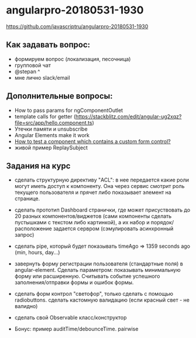 # angularpro-20180531-1930

https://github.com/javascriptru/angularpro-20180531-1930

## Как задавать вопрос:

- формируем вопрос (локализация, песочница)
- групповой чат
- @stepan ^
- мне лично slack/email

## Дополнительные вопросы:

- How to pass params for ngComponentOutlet
- template calls for getter (https://stackblitz.com/edit/angular-ug2xqz?file=src/app/hello.component.ts)
- Утечки памяти и unsubscribe
- Angular Elements make it work
- [How to test a component which contains a custom form control?](https://stackoverflow.com/questions/50821486/how-to-test-a-component-which-contains-a-custom-form-control)
- живой пример ReplaySubject


## Задания на курс
- сделать структурную директиву "ACL": в нее передается какие роли могут иметь доступ к компоненту. Она через сервис смотрит роль текущего пользователя и прячет либо показывает элемент на странице.

- сделать прототип Dashboard странички, где может присуствовать до 20 разных компонентов/виджетов (сами компоненты сделать пустышками с текстом либо картинкой), а их набор и порядок/расположение задается сервром (сэмулировать асинхронный запрос)

- сделать pipe, который будет показывать timeAgo => 1359 seconds ago (min, hours, day...)

- завернуть форму регистрации пользователя (стандартные поля) в angular-element. Сделать параметром: показывать минимальную форму или расширенную. Считывать событие успешного заполнения/отправки формы и ошибок формы.

- сделать форм контрол "светофор", только сделать с помощью radiobuttons. сделать кастомную валидацию (если красный свет - не валидно)

- сделать свой Observable класс/конструктор

- Бонус: пример auditTime/debounceTime. pairwise